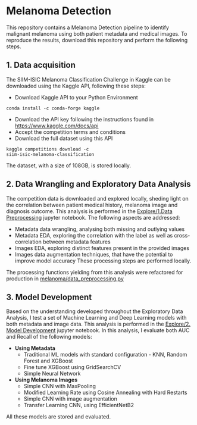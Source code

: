 # Melanoma Detection

This repository contains a Melanoma Detection pipeline to identify malignant melanoma using both patient metadata and medical images.
To reproduce the results, download this repository and perform the following steps.

## 1. Data acquisition

The SIIM-ISIC Melanoma Classification Challenge in Kaggle can be downloaded using the Kaggle API, following these steps:
- Download Kaggle API to your Python Environment

<code>conda install -c conda-forge kaggle</code>
- Download the API key following the instructions found in https://www.kaggle.com/docs/api
- Accept the competition terms and conditions
- Download the full dataset using this API

<code>kaggle competitions download -c siim-isic-melanoma-classification</code>

The dataset, with a size of 108GB, is stored locally.

## 2. Data Wrangling and Exploratory Data Analysis

The competition data is downloaded and explored locally, sheding light on the correlation between patient medical history, melanoma image and diagnosis outcome. This analysis is performed in the [Explore/1.Data Preprocessing](https://github.com/mcachosoblechero/SpringBoard_Capstone/blob/main/1.%20Data%20Preprocessing.ipynb) jupyter notebook. The following aspects are addressed:
- Metadata data wrangling, analysing both missing and outlying values 
- Metadata EDA, exploring the correlation with the label as well as cross-correlation between metadata features
- Images EDA, exploring distinct features present in the provided images
- Images data augmentation techniques, that have the potential to improve model accuracy
These processing steps are performed locally.

The processing functions yielding from this analysis were refactored for production in [melanoma/data_preprocessing.py](https://github.com/mcachosoblechero)

## 3. Model Development

Based on the understanding developed throughout the Exploratory Data Analysis, I test a set of Machine Learning and Deep Learning models with both metadata and image data. This analysis is performed in the [Explore/2. Model Development](https://github.com/mcachosoblechero/MelanomaDetection/blob/main/Explore/2.%20Model%20Development.ipynb) jupyter notebook. In this analysis, I evaluate both AUC and Recall of the following models:
- <b>Using Metadata</b>
    - Traditional ML models with standard configuration - KNN, Random Forest and XGBoost
    - Fine tune XGBoost using GridSearchCV
    - Simple Neural Network 
- <b>Using Melanoma Images</b>
    - Simple CNN with MaxPooling
    - Modified Learning Rate using Cosine Annealing with Hard Restarts
    - Simple CNN with image augmentation
    - Transfer Learning CNN, using EfficientNetB2

All these models are stored and evaluated. 
